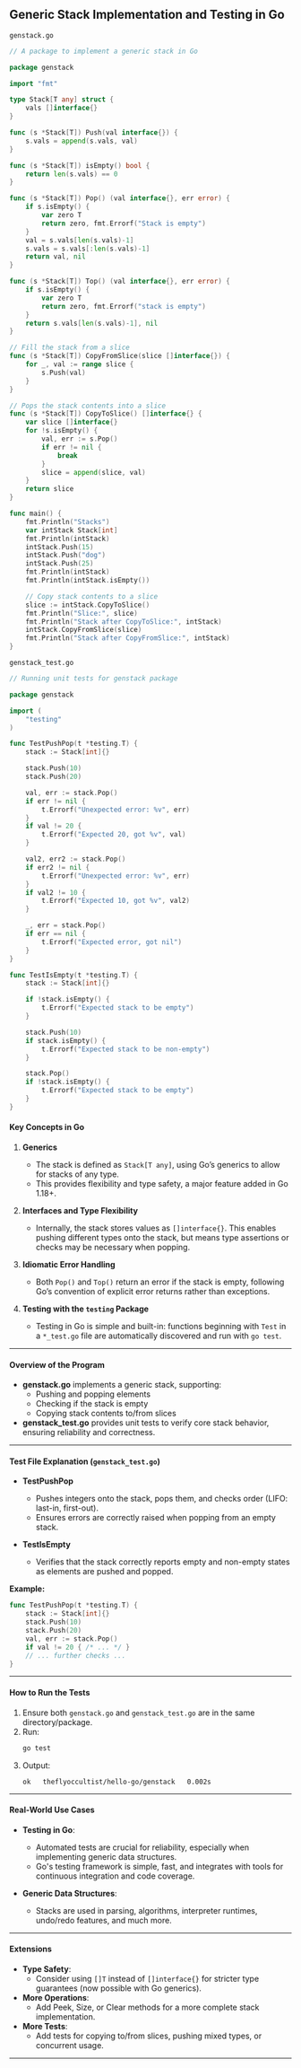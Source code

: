 ## **Generic Stack Implementation and Testing in Go**

`genstack.go`
```go
// A package to implement a generic stack in Go

package genstack

import "fmt"

type Stack[T any] struct {
	vals []interface{}
}

func (s *Stack[T]) Push(val interface{}) {
	s.vals = append(s.vals, val)
}

func (s *Stack[T]) isEmpty() bool {
	return len(s.vals) == 0
}

func (s *Stack[T]) Pop() (val interface{}, err error) {
	if s.isEmpty() {
		var zero T
		return zero, fmt.Errorf("Stack is empty")
	}
	val = s.vals[len(s.vals)-1]
	s.vals = s.vals[:len(s.vals)-1]
	return val, nil
}

func (s *Stack[T]) Top() (val interface{}, err error) {
	if s.isEmpty() {
		var zero T
		return zero, fmt.Errorf("stack is empty")
	}
	return s.vals[len(s.vals)-1], nil
}

// Fill the stack from a slice
func (s *Stack[T]) CopyFromSlice(slice []interface{}) {
	for _, val := range slice {
		s.Push(val)
	}
}

// Pops the stack contents into a slice
func (s *Stack[T]) CopyToSlice() []interface{} {
	var slice []interface{}
	for !s.isEmpty() {
		val, err := s.Pop()
		if err != nil {
			break
		}
		slice = append(slice, val)
	}
	return slice
}

func main() {
	fmt.Println("Stacks")
	var intStack Stack[int]
	fmt.Println(intStack)
	intStack.Push(15)
	intStack.Push("dog")
	intStack.Push(25)
	fmt.Println(intStack)
	fmt.Println(intStack.isEmpty())

	// Copy stack contents to a slice
	slice := intStack.CopyToSlice()
	fmt.Println("Slice:", slice)
	fmt.Println("Stack after CopyToSlice:", intStack)
	intStack.CopyFromSlice(slice)
	fmt.Println("Stack after CopyFromSlice:", intStack)
}
```

`genstack_test.go`
```go
// Running unit tests for genstack package

package genstack

import (
	"testing"
)

func TestPushPop(t *testing.T) {
	stack := Stack[int]{}

	stack.Push(10)
	stack.Push(20)

	val, err := stack.Pop()
	if err != nil {
		t.Errorf("Unexpected error: %v", err)
	}
	if val != 20 {
		t.Errorf("Expected 20, got %v", val)
	}

	val2, err2 := stack.Pop()
	if err2 != nil {
		t.Errorf("Unexpected error: %v", err)
	}
	if val2 != 10 {
		t.Errorf("Expected 10, got %v", val2)
	}

	_, err = stack.Pop()
	if err == nil {
		t.Errorf("Expected error, got nil")
	}
}

func TestIsEmpty(t *testing.T) {
	stack := Stack[int]{}

	if !stack.isEmpty() {
		t.Errorf("Expected stack to be empty")
	}

	stack.Push(10)
	if stack.isEmpty() {
		t.Errorf("Expected stack to be non-empty")
	}

	stack.Pop()
	if !stack.isEmpty() {
		t.Errorf("Expected stack to be empty")
	}
}

```

#### **Key Concepts in Go**

1. **Generics**
   - The stack is defined as `Stack[T any]`, using Go’s generics to allow for stacks of any type.
   - This provides flexibility and type safety, a major feature added in Go 1.18+.

2. **Interfaces and Type Flexibility**
   - Internally, the stack stores values as `[]interface{}`. This enables pushing different types onto the stack, but means type assertions or checks may be necessary when popping.

3. **Idiomatic Error Handling**
   - Both `Pop()` and `Top()` return an error if the stack is empty, following Go’s convention of explicit error returns rather than exceptions.

4. **Testing with the `testing` Package**
   - Testing in Go is simple and built-in: functions beginning with `Test` in a `*_test.go` file are automatically discovered and run with `go test`.

---

#### **Overview of the Program**

- **genstack.go** implements a generic stack, supporting:
  - Pushing and popping elements
  - Checking if the stack is empty
  - Copying stack contents to/from slices
- **genstack_test.go** provides unit tests to verify core stack behavior, ensuring reliability and correctness.

---

#### **Test File Explanation (`genstack_test.go`)**

- **TestPushPop**
  - Pushes integers onto the stack, pops them, and checks order (LIFO: last-in, first-out).
  - Ensures errors are correctly raised when popping from an empty stack.

- **TestIsEmpty**
  - Verifies that the stack correctly reports empty and non-empty states as elements are pushed and popped.

**Example:**
```go
func TestPushPop(t *testing.T) {
	stack := Stack[int]{}
	stack.Push(10)
	stack.Push(20)
	val, err := stack.Pop()
	if val != 20 { /* ... */ }
	// ... further checks ...
}
```

---

#### **How to Run the Tests**

1. Ensure both `genstack.go` and `genstack_test.go` are in the same directory/package.
2. Run:
   ```bash
   go test
   ```
3. Output:
   ```
   ok  	theflyoccultist/hello-go/genstack	0.002s
   ```

---

#### **Real-World Use Cases**

- **Testing in Go**: 
  - Automated tests are crucial for reliability, especially when implementing generic data structures.
  - Go's testing framework is simple, fast, and integrates with tools for continuous integration and code coverage.

- **Generic Data Structures**: 
  - Stacks are used in parsing, algorithms, interpreter runtimes, undo/redo features, and much more.

---

#### **Extensions**

- **Type Safety**: 
  - Consider using `[]T` instead of `[]interface{}` for stricter type guarantees (now possible with Go generics).
- **More Operations**: 
  - Add Peek, Size, or Clear methods for a more complete stack implementation.
- **More Tests**: 
  - Add tests for copying to/from slices, pushing mixed types, or concurrent usage.

---


